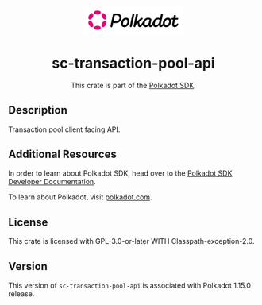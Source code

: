 <div align="center">

<img src="https://raw.githubusercontent.com/paritytech/polkadot-sdk/master/docs/images/Polkadot_Logo_Horizontal_Pink_BlackOnWhite.png" alt="Polkadot logo" width="200">

# sc-transaction-pool-api

This crate is part of the [Polkadot SDK](https://github.com/paritytech/polkadot-sdk/).

</div>

## Description

Transaction pool client facing API.

## Additional Resources

In order to learn about Polkadot SDK, head over to the [Polkadot SDK Developer Documentation](https://paritytech.github.io/polkadot-sdk/master/polkadot_sdk_docs/index.html).

To learn about Polkadot, visit [polkadot.com](https://polkadot.com/).

## License

This crate is licensed with GPL-3.0-or-later WITH Classpath-exception-2.0.

## Version

This version of `sc-transaction-pool-api` is associated with Polkadot 1.15.0 release.
